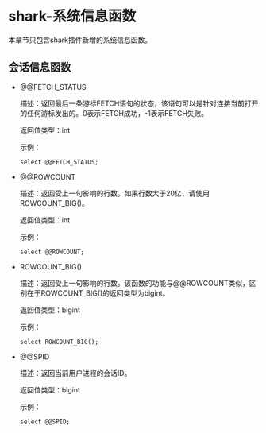 # shark-系统信息函数

本章节只包含shark插件新增的系统信息函数。

## 会话信息函数

- @@FETCH_STATUS

    描述：返回最后一条游标FETCH语句的状态，该语句可以是针对连接当前打开的任何游标发出的。0表示FETCH成功，-1表示FETCH失败。

    返回值类型：int

    示例：

    ```
    select @@FETCH_STATUS;
    ```

- @@ROWCOUNT

    描述：返回受上一句影响的行数。如果行数大于20亿，请使用ROWCOUNT_BIG()。

    返回值类型：int

    示例：

    ```
    select @@ROWCOUNT;
    ```

- ROWCOUNT_BIG()

    描述：返回受上一句影响的行数。该函数的功能与@@ROWCOUNT类似，区别在于ROWCOUNT_BIG()的返回类型为bigint。

    返回值类型：bigint

    示例：

    ```
    select ROWCOUNT_BIG();
    ```

- @@SPID

    描述：返回当前用户进程的会话ID。

    返回值类型：bigint

    示例：

    ```
    select @@SPID;
    ```
